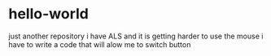# hello-world
just another repository 
i have ALS and it is getting harder to use the mouse 
i have to write a code that will alow me to switch button 
